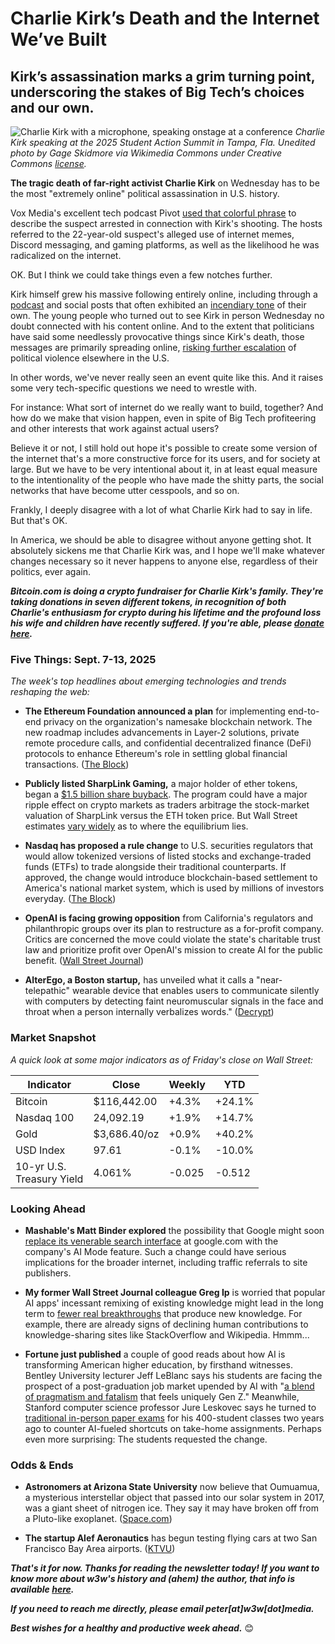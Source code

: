 # Charlie Kirk’s Death and the Internet We’ve Built
## Kirk’s assassination marks a grim turning point, underscoring the stakes of Big Tech’s choices and our own.

![Charlie Kirk with a microphone, speaking onstage at a conference](https://w3w.news/img/kirk2000.jpg)
*Charlie Kirk speaking at the 2025 Student Action Summit in Tampa, Fla. Unedited photo by Gage Skidmore via Wikimedia Commons under Creative Commons [license](https://creativecommons.org/licenses/by-sa/4.0/).*

**The tragic death of far-right activist Charlie Kirk** on Wednesday has to be the most "extremely online" political assassination in U.S. history.

Vox Media's excellent tech podcast Pivot [used that colorful phrase](https://www.youtube.com/watch?v=Z9_SOe7tBm4) to describe the suspect arrested in connection with Kirk's shooting. The hosts referred to the 22-year-old suspect's alleged use of internet memes, Discord messaging, and gaming platforms, as well as the likelihood he was radicalized on the internet.

OK. But I think we could take things even a few notches further.

Kirk himself grew his massive following entirely online, including through a [podcast](https://www.charliekirk.com/) and social posts that often exhibited an [incendiary tone](https://www.theguardian.com/us-news/2025/sep/11/charlie-kirk-quotes-beliefs) of their own. The young people who turned out to see Kirk in person Wednesday no doubt connected with his content online. And to the extent that politicians have said some needlessly provocative things since Kirk's death, those messages are primarily spreading online, [risking further escalation](https://www.youtube.com/watch?v=o-1RgoatdDs) of political violence elsewhere in the U.S.

In other words, we've never really seen an event quite like this. And it raises some very tech-specific questions we need to wrestle with.

For instance: What sort of internet do we really want to build, together? And how do we make that vision happen, even in spite of Big Tech profiteering and other interests that work against actual users?

Believe it or not, I still hold out hope it's possible to create some version of the internet that's a more constructive force for its users, and for society at large. But we have to be very intentional about it, in at least equal measure to the intentionality of the people who have made the shitty parts, the social networks that have become utter cesspools, and so on.

Frankly, I deeply disagree with a lot of what Charlie Kirk had to say in life. But that's OK.

In America, we should be able to disagree without anyone getting shot. It absolutely sickens me that Charlie Kirk was, and I hope we'll make whatever changes necessary so it never happens to anyone else, regardless of their politics, ever again.

_**Bitcoin.com is doing a crypto fundraiser for Charlie Kirk's family. They're taking donations in seven different tokens, in recognition of both Charlie's enthusiasm for crypto during his lifetime and the profound loss his wife and children have recently suffered. If you're able, please [donate here](https://www.bitcoin.com/charlie-kirk-bitcoin-fundraiser/).**_

### Five Things: Sept. 7-13, 2025

*The week's top headlines about emerging technologies and trends reshaping the web:*

- **The Ethereum Foundation announced a plan** for implementing end-to-end privacy on the organization's namesake blockchain network. The new roadmap includes advancements in Layer-2 solutions, private remote procedure calls, and confidential decentralized finance (DeFi) protocols to enhance Ethereum's role in settling global financial transactions. ([The Block](https://www.theblock.co/post/370532/ethereum-foundation-sets-end-to-end-privacy-roadmap-with-private-writes-reads-and-proving))

- **Publicly listed SharpLink Gaming,** a major holder of ether tokens, began a [$1.5 billion share buyback](https://www.theblock.co/post/370046/ethereum-treasury-sharplink-initiates-1-5-billion-share-repurchase-program-says-below-nav-buying-is-immediately-accretive). The program could have a major ripple effect on crypto markets as traders arbitrage the stock-market valuation of SharpLink versus the ETH token price. But Wall Street estimates [vary widely](https://finance.yahoo.com/news/sharplink-gaming-sbet-buyback-plan-120217635.html) as to where the equilibrium lies.

- **Nasdaq has proposed a rule change** to U.S. securities regulators that would allow tokenized versions of listed stocks and exchange-traded funds (ETFs) to trade alongside their traditional counterparts. If approved, the change would introduce blockchain-based settlement to America's national market system, which is used by millions of investors everyday. ([The Block](https://www.theblock.co/post/369814/nasdaq-seeks-sec-nod-to-trade-tokenized-securities-alongside-traditional-stocks))

- **OpenAI is facing growing opposition** from California's regulators and philanthropic groups over its plan to restructure as a for-profit company. Critics are concerned the move could violate the state's charitable trust law and prioritize profit over OpenAI's mission to create AI for the public benefit. ([Wall Street Journal](https://www.wsj.com/tech/ai/openai-for-profit-conversion-opposition-07ea7e25?st=8bUDUb&reflink=desktopwebshare_permalink))

- **AlterEgo, a Boston startup,** has unveiled what it calls a "near-telepathic" wearable device that enables users to communicate silently with computers by detecting faint neuromuscular signals in the face and throat when a person internally verbalizes words." ([Decrypt](https://decrypt.co/338527/near-telepathic-wearable-communicate-silently-devices))


### Market Snapshot

*A quick look at some major indicators as of Friday's close on Wall Street:*

<table>

  <thead>
    <tr>
      <th>Indicator</th>
      <th>Close</th>
      <th>Weekly</th>
      <th>YTD</th>
    </tr>
  </thead>

  <tbody>
   <tr>
     <td>Bitcoin</td>
     <td>$116,442.00</td>
     <td>+4.3%</td>
     <td>+24.1%</td>
   </tr>

   <tr>
     <td>Nasdaq 100</td>
     <td>24,092.19</td>
     <td>+1.9%</td>
     <td>+14.7%</td>
   </tr>

   <tr>
     <td>Gold</td>
     <td>$3,686.40/oz</td>
     <td>+0.9%</td>
     <td>+40.2%</td>
   </tr>

   <tr>
     <td>USD Index</td>
     <td>97.61</td>
     <td>-0.1%</td>
     <td>-10.0%</td>
   </tr>

   <tr>
     <td>10-yr U.S.<br> Treasury Yield</td>
     <td>4.061%</td>
     <td>-0.025</td>
     <td>-0.512</td>
   </tr>

</tbody>
</table>

### Looking Ahead

- **Mashable's Matt Binder explored** the possibility that Google might soon [replace its venerable search interface](https://mashable.com/article/google-ai-mode-search-default-rumors) at google.com with the company's AI Mode feature. Such a change could have serious implications for the broader internet, including traffic referrals to site publishers.

- **My former Wall Street Journal colleague Greg Ip** is worried that popular AI apps' incessant remixing of existing knowledge might lead in the long term to [fewer real breakthroughs](https://www.wsj.com/tech/ai/will-ai-choke-off-the-supply-of-knowledge-8a71cbcd?st=y4TZtZ&reflink=desktopwebshare_permalink) that produce new knowledge. For example, there are already signs of declining human contributions to knowledge-sharing sites like StackOverflow and Wikipedia. Hmmm...

- **Fortune just published** a couple of good reads about how AI is  transforming American higher education, by firsthand witnesses. Bentley University lecturer Jeff LeBlanc says his students are facing the prospect of a post-graduation job market upended by AI with "[a blend of pragmatism and fatalism](https://www.yahoo.com/news/articles/gen-z-laughing-face-ai-123000930.html) that feels uniquely Gen Z." Meanwhile, Stanford computer science professor Jure Leskovec says he turned to [traditional in-person paper exams](https://www.yahoo.com/news/articles/gen-z-laughing-face-ai-123000930.html) for his 400-student classes two years ago to counter AI-fueled shortcuts on take-home assignments. Perhaps even more surprising: The students requested the change.

### Odds & Ends

- **Astronomers at Arizona State University** now believe that Oumuamua, a mysterious interstellar object that passed into our solar system in 2017, was a giant sheet of nitrogen ice. They say it may have broken off from a Pluto-like exoplanet. ([Space.com](https://www.space.com/astronomy/dwarf-planets/1st-known-interstellar-visitor-oumuamua-is-an-exo-pluto-a-completely-new-class-of-object-scientists-say))

- **The startup Alef Aeronautics** has begun testing flying cars at two San Francisco Bay Area airports. ([KTVU](https://www.youtube.com/watch?v=F1x87FS-xtE))

_**That's it for now. Thanks for reading the newsletter today! If you want to know more about w3w's history and (ahem) the author, that info is available [here](https://w3wnews.substack.com/about).**_

_**If you need to reach me directly, please email peter[at]w3w[dot]media.**_

_**Best wishes for a healthy and productive week ahead.**_ 😊
